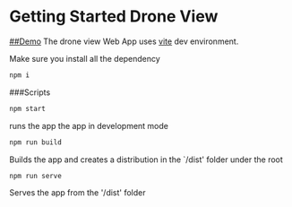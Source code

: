 # Getting Started Drone View

[##Demo]()
The drone view Web App uses [vite](https://vitejs.dev/) dev environment.

Make sure you install all the dependency
```bash
npm i
```


###Scripts

```bash
npm start
```
runs the app the app in development mode


```bash
npm run build
```
Builds the app and creates a distribution in the `/dist' folder under the root


```bash
npm run serve
```
Serves the app from the '/dist' folder
